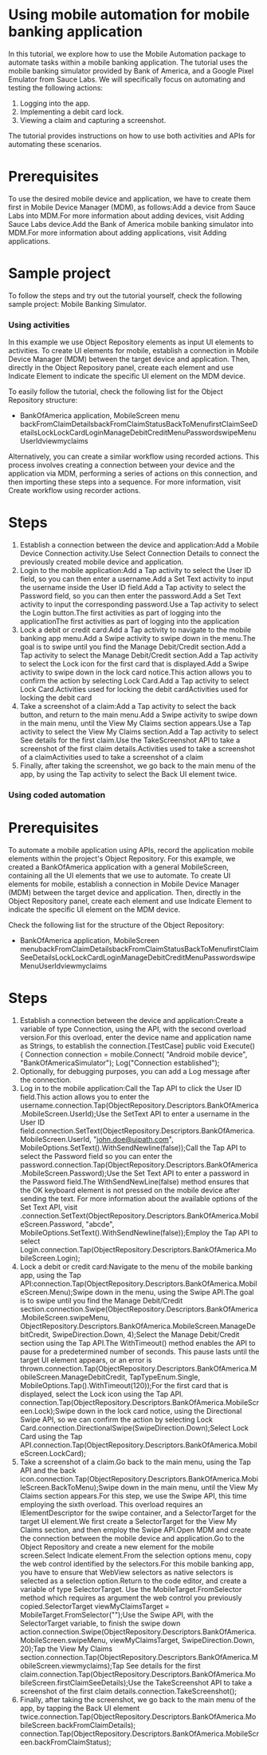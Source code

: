 ﻿# Using mobile automation for mobile banking application

In this tutorial, we explore how to use the Mobile Automation package to automate tasks
            within a mobile banking application. The tutorial uses the mobile banking simulator provided by Bank of
            America, and a Google Pixel Emulator from Sauce Labs. We will specifically focus on
            automating and testing the following actions:

1. Logging into the app.
2. Implementing a debit card lock.
3. Viewing a claim and capturing a screenshot.

The tutorial provides instructions on how to use both activities and APIs for automating
            these scenarios.

# Prerequisites

To use the desired mobile device and application, we have to create them first in
                Mobile Device Manager (MDM), as follows:Add a device from Sauce Labs
                        into MDM.For more information about adding devices, visit Adding Sauce Labs
                        device.Add the Bank of America mobile banking
                            simulator into MDM.For more information about adding
                            applications, visit Adding applications.

# Sample project

To follow the steps and try out the tutorial yourself, check the following sample
                project: Mobile Banking Simulator.

### Using activities

In this example we use Object Repository elements as input UI elements to activities. To
            create UI elements for mobile, establish a connection in Mobile Device Manager (MDM)
            between the target device and application. Then, directly in the Object Repository
            panel, create each element and use Indicate Element to indicate the specific UI
            element on the MDM device.

To easily follow the tutorial, check the following list for the Object Repository
            structure:

* BankOfAmerica application, MobileScreen menu backFromClaimDetailsbackFromClaimStatusBackToMenufirstClaimSeeDetailsLockLockCardLoginManageDebitCreditMenuPasswordswipeMenuUserIdviewmyclaims

Alternatively, you can create a similar workflow
            using recorded actions. This process involves creating a connection between your device
            and the application via MDM, performing a series of actions on this connection, and then
            importing these steps into a sequence. For more information, visit Create workflow using recorder actions.

# Steps

1. Establish a connection between the device and application:Add a Mobile Device Connection activity.Use Select Connection Details to connect the previously created mobile device and application.
2. Login to the mobile application:Add a Tap activity to select the User ID field, so you can then enter a username.Add a Set Text activity to input the username inside the User ID field.Add a Tap activity to select the Password field, so you can then enter the password.Add a Set Text activity to input the corresponding password.Use a Tap activity to select the Login button.The first activities as part of logging into the applicationThe first activities as part of logging into the application
3. Lock a debit or credit card:Add a Tap activity to navigate to the mobile banking app menu.Add a Swipe activity to swipe down in the menu.The goal is to swipe until you find the Manage Debit/Credit section.Add a Tap activity to select the Manage Debit/Credit section.Add a Tap activity to select the Lock icon for the first card that is displayed.Add a Swipe activity to swipe down in the lock card notice.This action allows you to confirm the action by selecting Lock Card.Add a Tap activity to select Lock Card.Activities used for locking the debit cardActivities used for locking the debit card
4. Take a screenshot of a claim:Add a Tap activity to select the back button, and return to the main menu.Add a Swipe activity to swipe down in the main menu, until the View My Claims section appears.Use a Tap activity to select the View My Claims section.Add a Tap activity to select See details for the first claim.Use the TakeScreenshot API to take a screenshot of the first claim details.Activities used to take a screenshot of a claimActivities used to take a screenshot of a claim
5. Finally, after taking the screenshot, we go back to the main menu of the app, by using the Tap activity to select the Back UI element twice.


### Using coded automation

# Prerequisites

To automate a mobile application using APIs, record the application mobile elements
                within the project's Object Repository. For this example, we created a
                    BankOfAmerica application with a general MobileScreen, containing
                all the UI elements that we use to automate. To create UI elements for mobile,
                establish a connection in Mobile Device Manager (MDM) between the target device and
                application. Then, directly in the Object Repository panel, create each element and
                use Indicate Element to indicate the specific UI element on the MDM
                device.

Check the following list for the structure of the Object Repository:

* BankOfAmerica application, MobileScreen menubackFromClaimDetailsbackFromClaimStatusBackToMenufirstClaimSeeDetailsLockLockCardLoginManageDebitCreditMenuPasswordswipeMenuUserIdviewmyclaims

# Steps

1. Establish a connection between the device and application:Create a variable of type Connection, using the API, with the second overload version.For this overload, enter the device name and application name as Strings, to establish the connection.[TestCase] public void Execute() { Connection connection = mobile.Connect( "Android mobile device", "BankOfAmericaSimulator"); Log("Connection established");
2. Optionally, for debugging purposes, you can add a Log message after the connection.
3. Log in to the mobile application:Call the Tap API to click the User ID field.This action allows you to enter the username.connection.Tap(ObjectRepository.Descriptors.BankOfAmerica.MobileScreen.UserId);Use the SetText API to enter a username in the User ID field.connection.SetText(ObjectRepository.Descriptors.BankOfAmerica.MobileScreen.UserId, "john.doe@uipath.com", MobileOptions.SetText().WithSendNewline(false));Call the Tap API to select the Password field so you can enter the password.connection.Tap(ObjectRepository.Descriptors.BankOfAmerica.MobileScreen.Password);Use the Set Text API to enter a password in the Password field.The WithSendNewLine(false) method ensures that the OK keyboard element is not pressed on the mobile device after sending the text. For more information about the available options of the Set Text API, visit .connection.SetText(ObjectRepository.Descriptors.BankOfAmerica.MobileScreen.Password, "abcde", MobileOptions.SetText().WithSendNewline(false));Employ the Tap API to select Login.connection.Tap(ObjectRepository.Descriptors.BankOfAmerica.MobileScreen.Login);
4. Lock a debit or credit card:Navigate to the menu of the mobile banking app, using the Tap API:connection.Tap(ObjectRepository.Descriptors.BankOfAmerica.MobileScreen.Menu);Swipe down in the menu, using the Swipe API.The goal is to swipe until you find the Manage Debit/Credit section.connection.Swipe(ObjectRepository.Descriptors.BankOfAmerica.MobileScreen.swipeMenu, ObjectRepository.Descriptors.BankOfAmerica.MobileScreen.ManageDebitCredit, SwipeDirection.Down, 4);Select the Manage Debit/Credit section using the Tap API.The WithTimeout() method enables the API to pause for a predetermined number of seconds. This pause lasts until the target UI element appears, or an error is thrown.connection.Tap(ObjectRepository.Descriptors.BankOfAmerica.MobileScreen.ManageDebitCredit, TapTypeEnum.Single, MobileOptions.Tap().WithTimeout(120));For the first card that is displayed, select the Lock icon using the Tap API. connection.Tap(ObjectRepository.Descriptors.BankOfAmerica.MobileScreen.Lock);Swipe down in the lock card notice, using the Directional Swipe API, so we can confirm the action by selecting Lock Card.connection.DirectionalSwipe(SwipeDirection.Down);Select Lock Card using the Tap API.connection.Tap(ObjectRepository.Descriptors.BankOfAmerica.MobileScreen.LockCard);
5. Take a screenshot of a claim.Go back to the main menu, using the Tap API and the back icon.connection.Tap(ObjectRepository.Descriptors.BankOfAmerica.MobileScreen.BackToMenu);Swipe down in the main menu, until the View My Claims section appears.For this step, we use the Swipe API, this time employing the sixth overload. This overload requires an IElementDescriptor for the swipe container, and a SelectorTarget for the target UI element.We first create a SelectorTarget for the View My Claims section, and then employ the Swipe API.Open MDM and create the connection between the mobile device and application.Go to the Object Repository and create a new element for the mobile screen.Select Indicate element.From the selection options menu, copy the web control identified by the selectors.For this mobile banking app, you have to ensure that WebView selectors as native selectors is selected as a selection option.Return to the code editor, and create a variable of type SelectorTarget. Use the MobileTarget.FromSelector method which requires as argument the web control you previously copied.SelectorTarget viewMyClaimsTarget = MobileTarget.FromSelector("<mbl android:className='android.widget.TextView' text='View My Claims' />");Use the Swipe API, with the SelectorTarget variable, to finish the swipe down action.connection.Swipe(ObjectRepository.Descriptors.BankOfAmerica.MobileScreen.swipeMenu, viewMyClaimsTarget, SwipeDirection.Down, 20);Tap the View My Claims section.connection.Tap(ObjectRepository.Descriptors.BankOfAmerica.MobileScreen.viewmyclaims);Tap See details for the first claim.connection.Tap(ObjectRepository.Descriptors.BankOfAmerica.MobileScreen.firstClaimSeeDetails);Use the TakeScreenshot API to take a screenshot of the first claim details.connection.TakeScreenshot();
6. Finally, after taking the screenshot, we go back to the main menu of the app, by tapping the Back UI element twice.connection.Tap(ObjectRepository.Descriptors.BankOfAmerica.MobileScreen.backFromClaimDetails); connection.Tap(ObjectRepository.Descriptors.BankOfAmerica.MobileScreen.backFromClaimStatus);

